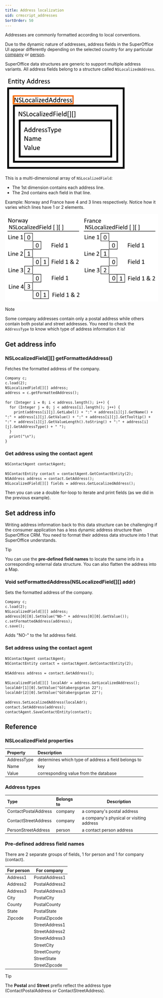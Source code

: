```yaml
---
title: Address localization
uid: crmscript_addresses
SortOrder: 50
---
```


Addresses are commonly formatted according to local conventions.

Due to the dynamic nature of addresses, address fields in the SuperOffice UI appear differently depending on the selected country for any particular [company](./company.md) or [person](./customers.md).

SuperOffice data structures are generic to support multiple address variants. All address fields belong to a structure called `NSLocalizedAddress`.

![Localized address](../../images/NSLocalizedAddress.png)

This is a multi-dimensional array of `NSLocalizedField`:

* The 1st dimension contains each address line.
* The 2nd contains each field in that line.

Example: Norway and France have 4 and 3 lines respectively. Notice how it varies which lines have 1 or 2 elements.

![Field array elements](../../images/NSLocalizedFieldArray.png)

> [!NOTE]
> Some company addresses contain only a postal address while others contain both postal and street addresses. You need to check the `AddressType` to know which type of address information it is!

## Get address info

### NSLocalizedField[][] getFormattedAddress()

Fetches the formatted address of the company.

```crmscript!
Company c;
c.load(2);
NSLocalizedField[][] address;
address = c.getFormattedAddress();

for (Integer i = 0; i < address.length(); i++) {
  for (Integer j = 0; j < address[i].length(); j++) {
    print(address[i][j].GetLabel() + ":" + address[i][j].GetName() + ":" + address[i][j].GetValue() + ":" + address[i][j].GetTooltip() + ":" + address[i][j].GetValueLength().toString() + ":" + address[i][j].GetAddressType() + " ");
  }
  print("\n");
}
```

### Get address using the contact agent

```crmscript
NSContactAgent contactAgent;

NSContactEntity contact = contactAgent.GetContactEntity(2);
NSAddress address = contact.GetAddress();
NSLocalizedField[][] fields = address.GetLocalizedAddress();
```

Then you can use a double for-loop to iterate and print fields (as we did in the previous example).

## Set address info

Writing address information back to this data structure can be challenging if the consumer application has a less dynamic address structure than SuperOffice CRM. You need to format their address data structure into 1 that SuperOffice understands.

> [!TIP]
> You can use the **pre-defined field names** to locate the same info in a corresponding external data structure. You can also flatten the address into a Map.

### Void setFormattedAddress(NSLocalizedField[][] addr)

Sets the formatted address of the company.

```crmscript
Company c;
c.load(2);
NSLocalizedField[][] address;
address[0][0].SetValue("NO-" + address[0][0].GetValue());
c.setFormattedAddress(address);
c.save();
```

Adds "NO-" to the 1st address field.

### Set address using the contact agent

```crmscript
NSContactAgent contactAgent;
NSContactEntity contact = contactAgent.GetContactEntity(2);

NSAddress address = contact.GetAddress();

NSLocalizedField[][] localAdr = address.GetLocalizedAddress();
localAdr[1][0].SetValue("Götabergsgatan 22");
localAdr[2][0].SetValue("Götabergsgatan 22");

address.SetLocalizedAddress(localAdr);
contact.SetAddress(address);
contactAgent.SaveContactEntity(contact);
```

## Reference

### NSLocalizedField properties

| Property     | Description                                         |
|:-------------|:----------------------------------------------------|
| AddressType  | determines which type of address a field belongs to |
| Name         | key                                                 |
| Value        | corresponding value from the database               |

### Address types

| Type                 | Belongs to | Description                              |
|:---------------------|:-----------|------------------------------------------|
| ContactPostalAddress | company    | a company's postal address               |
| ContactStreetAddress | company    | a company's physical or visiting address |
| PersonStreetAddress  | person     | a contact person address                 |

### Pre-defined address field names

There are 2 separate groups of fields, 1 for person and 1 for company (contact).

| For person | For company    |
|------------|----------------|
| Address1   | PostalAddress1 |
| Address2   | PostalAddress2 |
| Address3   | PostalAddress3 |
| City       | PostalCity     |
| County     | PostalCounty   |
| State      | PostalState    |
| Zipcode    | PostalZipcode  |
|            | StreetAddress1 |
|            | StreetAddress2 |
|            | StreetAddress3 |
|            | StreetCity     |
|            | StreetCounty   |
|            | StreetState    |
|            | StreetZipcode  |

> [!TIP]
> The **Postal** and **Street** prefix reflect the address type (ContactPostalAddress or ContactStreetAddress).
